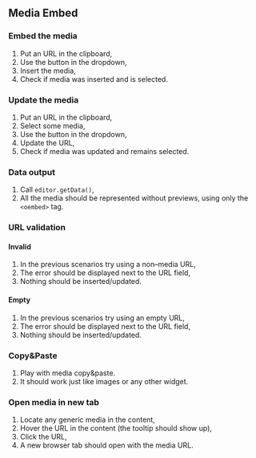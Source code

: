 ## Media Embed

### Embed the media

1. Put an URL in the clipboard,
1. Use the button in the dropdown,
1. Insert the media,
1. Check if media was inserted and is selected.

### Update the media

1. Put an URL in the clipboard,
1. Select some media,
1. Use the button in the dropdown,
1. Update the URL,
1. Check if media was updated and remains selected.

### Data output

1. Call `editor.getData()`,
1. All the media should be represented without previews, using only the `<oembed>` tag.

### URL validation

#### Invalid

1. In the previous scenarios try using a non–media URL,
1. The error should be displayed next to the URL field,
1. Nothing should be inserted/updated.

#### Empty

1. In the previous scenarios try using an empty URL,
1. The error should be displayed next to the URL field,
1. Nothing should be inserted/updated.

### Copy&Paste

1. Play with media copy&paste.
1. It should work just like images or any other widget.

### Open media in new tab

1. Locate any generic media in the content,
1. Hover the URL in the content (the tooltip should show up),
1. Click the URL,
1. A new browser tab should open with the media URL.
